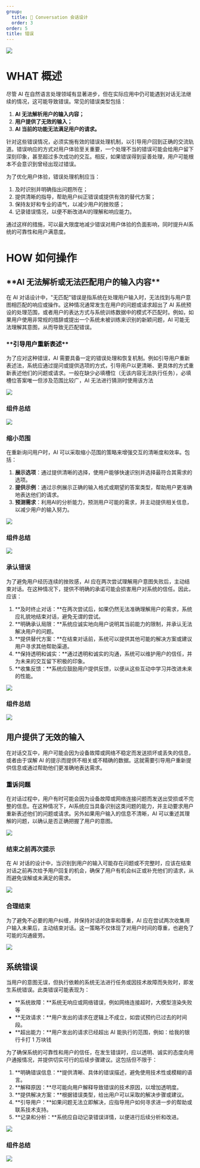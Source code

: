 ```yaml
---
group:
  title: 💭 Conversation 会话设计
  order: 3
order: 5
title: 错误
---
```


![](https://mdn.alipayobjects.com/huamei_iwk9zp/afts/img/A*2zMiQIQK9c8AAAAAAAAAAAAADgCCAQ/fmt.webp)

<h1 id="SussH">WHAT 概述</h1>

尽管 AI 在自然语言处理领域有显著进步，但在实际应用中仍可能遇到对话无法继续的情况，这可能导致错误。常见的错误类型包括：

1. **AI 无法解析用户的输入内容；**
2. **用户提供了无效的输入；**
3. **AI 当前的功能无法满足用户的请求。**

针对这些错误情况，必须实施有效的错误处理机制，以引导用户回到正确的交流轨道。错误响应的方式对用户体验至关重要，一个处理不当的错误可能会给用户留下深刻印象，甚至超过多次成功的交互。相反，如果错误得到妥善处理，用户可能根本不会意识到曾经出现过错误。

为了优化用户体验，错误处理机制应当：

1. 及时识别并明确指出问题所在；
2. 提供清晰的指导，帮助用户纠正错误或提供有效的替代方案；
3. 保持友好和专业的语气，以减少用户的挫败感；
4. 记录错误情况，以便不断改进AI的理解和响应能力。

通过这样的措施，可以最大限度地减少错误对用户体验的负面影响，同时提升AI系统的可靠性和用户满意度。

<h1 id="cgCNC">HOW 如何操作</h1>

<h2 id="EAGSG">**AI 无法解析或无法匹配用户的输入内容**</h2>

在 AI 对话设计中，"无匹配"错误是指系统在处理用户输入时，无法找到与用户意图相匹配的响应或操作。这种情况通常发生在用户的问题或请求超出了 AI 系统预设的处理范围，或者用户的表达方式与系统训练数据中的模式不匹配时。例如，如果用户使用非常规的措辞或提出一个系统未被训练来识别的新颖问题，AI 可能无法理解其意图，从而导致无匹配错误。

<h3 id="ahSXv">**<font style="color:rgb(6, 6, 7);">引导用户重新表述</font>**</h3>

为了应对这种错误，AI 需要具备一定的错误处理和恢复机制。例如引导用户重新表述法，系统应通过提问或提供选项的方式，引导用户以更清晰、更具体的方式重新表述他们的问题或请求。一般在缺少必填槽位（无该内容无法执行任务），必填槽位答案唯一但涉及范围比较广，AI 无法进行猜测时使用该方法

![](https://mdn.alipayobjects.com/huamei_iwk9zp/afts/img/A*CqISQJfdzqoAAAAAAAAAAAAADgCCAQ/fmt.webp)

<h3 id="vPdhb"><font style="color:rgb(32, 33, 36);">组件总结</font></h3>

![](https://mdn.alipayobjects.com/huamei_iwk9zp/afts/img/A*CoAhR4xjsKQAAAAAAAAAAAAADgCCAQ/fmt.webp)

<h3 id="BIoou"><font style="color:rgb(32, 33, 36);">缩小范围</font></h3>

在重新询问用户时，AI 可以采取缩小范围的策略来增强交互的清晰度和效率。包括：

1. **展示选项**：通过提供清晰的选择，使用户能够快速识别并选择最符合其需求的选项。
2. **提供示例**：通过示例展示正确的输入格式或期望的答案类型，帮助用户更准确地表达他们的请求。
3. **预测需求**：利用AI的分析能力，预测用户可能的需求，并主动提供相关信息，以减少用户的输入努力。

![](https://mdn.alipayobjects.com/huamei_iwk9zp/afts/img/A*BqzoQIMo8DEAAAAAAAAAAAAADgCCAQ/fmt.webp)

<h3 id="MjVl2">组件总结</h3>

![](https://mdn.alipayobjects.com/huamei_iwk9zp/afts/img/A*pYSIRqIK5oMAAAAAAAAAAAAADgCCAQ/fmt.webp)

<h3 id="EPB77"><font style="color:rgb(32, 33, 36);">承认错误</font></h3>

为了避免用户经历连续的挫败感，AI 应在两次尝试理解用户意图失败后，主动结束对话。在这种情况下，提供不明确的承诺可能会损害用户对系统的信任。因此，应该：

1. **及时终止对话：**在两次尝试后，如果仍然无法准确理解用户的需求，系统应礼貌地结束对话，避免无谓的尝试。
2. **明确承认局限：**系统应诚实地向用户说明其当前能力的限制，并承认无法解决用户的问题。
3. **提供替代方案：**在结束对话前，系统可以提供其他可能的解决方案或建议用户寻求其他帮助渠道。
4. **保持透明和诚实：**通过透明和诚实的沟通，系统可以维护用户的信任，并为未来的交互留下积极的印象。
5. **收集反馈：**系统应鼓励用户提供反馈，以便从这些互动中学习并改进未来的性能。

![](https://mdn.alipayobjects.com/huamei_iwk9zp/afts/img/A*mXiTTo9E1HAAAAAAAAAAAAAADgCCAQ/fmt.webp)

<h3 id="jKoy0">组件总结</h3>

![](https://mdn.alipayobjects.com/huamei_iwk9zp/afts/img/A*j21eTJ-CTvUAAAAAAAAAAAAADgCCAQ/fmt.webp)

<h2 id="vg62S">用户提供了无效的输入</h2>

在对话交互中，用户可能会因为设备故障或网络不稳定而发送损坏或丢失的信息，或者由于误解 AI 的提示而提供不相关或不精确的数据。这就需要引导用户重新提供信息或通过帮助他们更准确地表达需求。

<h3 id="Ulsp3"><font style="color:rgb(6, 6, 7);"> 重诉问题</font></h3>

在对话过程中，用户有时可能会因为设备故障或网络连接问题而发送出受损或不完整的信息。在这种情况下，AI系统应当具备识别这类问题的能力，并主动要求用户重新表述他们的问题或请求。另外如果用户输入的信息不清晰，AI 可以重述其理解的问题，以确认是否正确把握了用户的意图。

![](https://mdn.alipayobjects.com/huamei_iwk9zp/afts/img/A*YDlfR6i56soAAAAAAAAAAAAADgCCAQ/fmt.webp)

<h3 id="SoYEm"><font style="color:rgb(32, 33, 36);">结束之前再次提示</font></h3>

在 AI 对话的设计中，当识别到用户的输入可能存在问题或不完整时，应该在结束对话之前再次给予用户回复的机会，确保了用户有机会纠正或补充他们的请求，从而避免误解或未满足的需求。

![](https://mdn.alipayobjects.com/huamei_iwk9zp/afts/img/A*logJRZE1lx4AAAAAAAAAAAAADgCCAQ/fmt.webp)

<h3 id="zBWT8">合理结束</h3>

为了避免不必要的用户纠缠，并保持对话的效率和尊重，AI 应在尝试两次收集用户输入未果后，主动结束对话。这一策略不仅体现了对用户时间的尊重，也避免了可能的沟通疲劳。

![](https://mdn.alipayobjects.com/huamei_iwk9zp/afts/img/A*jEC3S56XqiUAAAAAAAAAAAAADgCCAQ/fmt.webp)

<h2 id="xYHOI">系统错误</h2>

当用户的意图无误，但执行依赖的系统无法进行任务或因技术故障而失败时，即发生系统错误。此类错误可能表现为：

- **系统故障：**系统无响应或网络错误，例如网络连接超时，大模型渲染失败等
- **无效请求：**用户发出的请求在逻辑上不成立，如尝试预约已过去的时间段。
- **超出能力：**用户发出的请求已经超出 AI 能执行的范围，例如：给我的银行卡打 1 万块钱

为了确保系统的可靠性和用户的信任，在发生错误时，应以透明、诚实的态度向用户通报情况，并提供切实可行的后续步骤建议。这包括但不限于：

1. **明确错误信息：**提供清晰、具体的错误描述，避免使用技术性或模糊的语言。
2. **解释原因：**尽可能向用户解释导致错误的技术原因，以增加透明度。
3. **提供解决方案：**根据错误类型，给出用户可以采取的解决步骤或建议。
4. **引导用户：**如果问题无法立即解决，应指导用户如何寻求进一步的帮助或联系技术支持。
5. **记录和分析：**系统应自动记录错误详情，以便进行后续分析和改进。

![](https://mdn.alipayobjects.com/huamei_iwk9zp/afts/img/A*i9LTSZP6t_QAAAAAAAAAAAAADgCCAQ/fmt.webp)

<h3 id="FhCnI">组件总结</h3>

![](https://mdn.alipayobjects.com/huamei_iwk9zp/afts/img/A*cs2aS5jtj8AAAAAAAAAAAAAADgCCAQ/fmt.webp)
